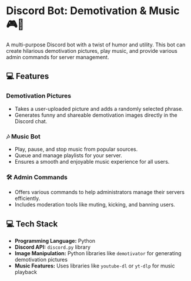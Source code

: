 # Discord Bot: Demotivation & Music 🎮🎵  

A multi-purpose Discord bot with a twist of humor and utility. This bot can create hilarious demotivation pictures, play music, and provide various admin commands for server management.  

## 💻 Features  

### Demotivation Pictures  
- Takes a user-uploaded picture and adds a randomly selected phrase.  
- Generates funny and shareable demotivation images directly in the Discord chat.  

### 🎶 Music Bot  
- Play, pause, and stop music from popular sources.  
- Queue and manage playlists for your server.  
- Ensures a smooth and enjoyable music experience for all users.  

### 🛠️ Admin Commands  
- Offers various commands to help administrators manage their servers efficiently.  
- Includes moderation tools like muting, kicking, and banning users.  

## 💻 Tech Stack  
- **Programming Language:** Python  
- **Discord API:** `discord.py` library  
- **Image Manipulation:** Python libraries like `demotivator` for generating demotivation pictures  
- **Music Features:** Uses libraries like `youtube-dl` or `yt-dlp` for music playback  

